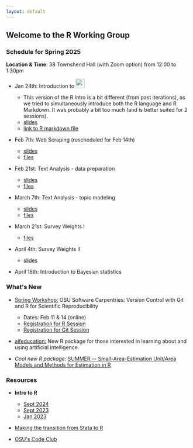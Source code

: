 ```yaml
---
layout: default
---
```


## Welcome to the R Working Group


### **Schedule for Spring 2025**

**Location & Time**: 38 Townshend Hall (with Zoom option) from 12:00 to 1:30pm

* Jan 24th: Introduction to <img src="https://www.r-project.org/logo/Rlogo.png" width="25">
  + This version of the R Intro is a bit different (from past iterations),
as we tried to simultaneously introduce both the R language and R Markdown.  It
was probably a bit too much (and is better suited for 2 sessions).
  + [slides](intro_r/2025_01_24/intro_r_np.html)
  + [link to R markdown file](https://github.com/buckipr/R_Working_Group/blob/main/intro_r/2025_01_24/rmarkdown.Rmd)

* Feb 7th: Web Scraping (rescheduled for Feb 14th)
  + [slides](web_scraping/webscraping_r_np.html)
  + [files](https://github.com/buckipr/R_Working_Group/blob/main/web_scraping/)


* Feb 21st: Text Analysis - data preparation
  + [slides](text_analysis/text_analysis_np.html)
  + [files](https://github.com/buckipr/R_Working_Group/blob/main/text_analysis/)


* March 7th: Text Analysis - topic modeling
  + [slides](text_analysis/topic_models_np.html)
  + [files](https://github.com/buckipr/R_Working_Group/blob/main/text_analysis/)

* March 21st: Survey Weights I
  + [files](https://github.com/buckipr/R_Working_Group/tree/main/survey/)

* April 4th: Survey Weights II
  + [slides](survey/survey.html)

* April 18th: Introduction to Bayesian statistics

### **What's New**

* [Spring Workshop:](https://imageomics.github.io/2025-02-11-osu-online/) OSU Software Carpentries: Version Control with Git and R for Scientific Reproducibility
  + Dates: Feb 11 & 14 (online)
  + [Registration for R Session](https://library.osu.edu/events/r-for-scientific-reproducibility-virtual-event-0)
  + [Registration for Git Session](https://library.osu.edu/events/version-control-with-git-virtual-event-0)

* [aifeducation:](https://fberding.github.io/aifeducation/) New R package for those interested in learning about and using
artificial intelligence.

* *Cool new R package*: [SUMMER -- Small-Area-Estimation Unit/Area Models and Methods for Estimation in R](https://cran.r-project.org/web/packages/SUMMER/index.html)


### **Resources**

* **Intro to R**

  + [Sept 2024](intro_r/2024_09_13/intro_r_np.html)
  + [Sept 2023](intro_r/2023_09/intro_r.html)
  + [Jan 2023](intro_r/2023_01/intro_r.html)

* [Making the transition from Stata to R](transition2R/transition2R.html)

* [OSU's Code Club](https://biodash.github.io/codeclub-about/)
